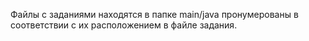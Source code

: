 Файлы с заданиями находятся в папке main/java пронумерованы в соответствии с их расположением в файле задания.
